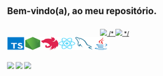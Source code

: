 <h2>Bem-vindo(a), ao meu repositório.<h2>

 ##

<div align="center">
  <a href="https://github.com/Marcos-sxt">
  <img height="180em" src="https://github-readme-stats.vercel.app/api?username=Marcos-sxt&show_icons=true&theme=github_dark&include_all_commits=true&count_private=true"/>
 /* <img height="180em" src="https://github-readme-stats.vercel.app/api/top-langs/?username=Marcos-sxt&layout=compact&langs_count=7&theme=github_dark"/> */
</div>
  <div style="display: flex"><br>
  <img align="center" alt="MX-TS" height="30" width="40" src="https://raw.githubusercontent.com/devicons/devicon/master/icons/typescript/typescript-plain.svg">
  <img align="center" alt="MX-NODEJS" height="30" width="40" src="https://raw.githubusercontent.com/devicons/devicon/master/icons/nodejs/nodejs-original.svg">
   <img align="center" alt="MX-NESTJS" height="30" width="40" src="https://github.com/devicons/devicon/blob/master/icons/nestjs/nestjs-original.svg">
  <img align="center" alt="MX-REACT" height="30" width="40" src="https://raw.githubusercontent.com/devicons/devicon/master/icons/react/react-original.svg">
  <img align="center" alt="MX-MYSQL" height="30" width="40" src="https://raw.githubusercontent.com/devicons/devicon/master/icons/mysql/mysql-original.svg">
  <img align="center" alt="MX-PYTHON" height="30" width="40" src="https://raw.githubusercontent.com/devicons/devicon/master/icons/java/java-original.svg">

</div>
    
 ##
    
<div>
  <a href="https://www.instagram.com/marukosu_desu/" target="_blank"><img src="https://img.shields.io/badge/-Instagram-%23E4405F?style=for-the-badge&logo=instagram&logoColor=white" target="_blank"></a>
 <a href="https://discord.com" target="_blank"><img src="https://img.shields.io/badge/Discord-7289DA?style=for-the-badge&logo=discord&logoColor=white" target="_blank"></a> 
  <a href = "mailto:marcossantos7955@gmail.com"><img src="https://img.shields.io/badge/-Gmail-%23333?style=for-the-badge&logo=gmail&logoColor=white" target="_blank"></a>
</div>
